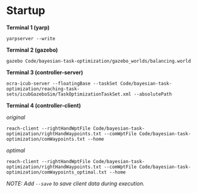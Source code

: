 # Startup

**Terminal 1 (yarp)** 

```
yarpserver --write
```


**Terminal 2 (gazebo)**

```
gazebo Code/bayesian-task-optimization/gazebo_worlds/balancing.world
```


**Terminal 3 (controller-server)**

```
ocra-icub-server --floatingBase --taskSet Code/bayesian-task-optimization/reaching-task-sets/icubGazeboSim/TaskOptimizationTaskSet.xml --absolutePath
```

**Terminal 4 (controller-client)**

*original*
```
reach-client --rightHandWptFile Code/bayesian-task-optimization/rightHandWaypoints.txt --comWptFile Code/bayesian-task-optimization/comWaypoints.txt --home
```

*optimal*
```
reach-client --rightHandWptFile Code/bayesian-task-optimization/rightHandWaypoints.txt --comWptFile Code/bayesian-task-optimization/comWaypoints_optimal.txt --home
```

*NOTE: Add `--save` to save client data during execution.*



